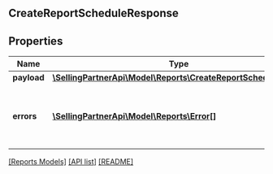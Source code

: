 ## CreateReportScheduleResponse

## Properties

Name | Type | Description | Notes
------------ | ------------- | ------------- | -------------
**payload** | [**\SellingPartnerApi\Model\Reports\CreateReportScheduleResult**](CreateReportScheduleResult.md) |  | [optional]
**errors** | [**\SellingPartnerApi\Model\Reports\Error[]**](Error.md) | A list of error responses returned when a request is unsuccessful. | [optional]

[[Reports Models]](../) [[API list]](../../Api) [[README]](../../../README.md)
